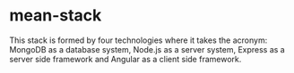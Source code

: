 # mean-stack
This stack is formed by four technologies where it takes the acronym: MongoDB as a database system, Node.js as a server system, Express as a server side framework and Angular as a client side framework.
